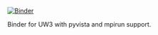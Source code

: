 [![Binder](https://mybinder.org/badge_logo.svg)](https://mybinder.org/v2/gh/julesghub/mybinder.git/HEAD)

Binder for UW3 with pyvista and mpirun support.
